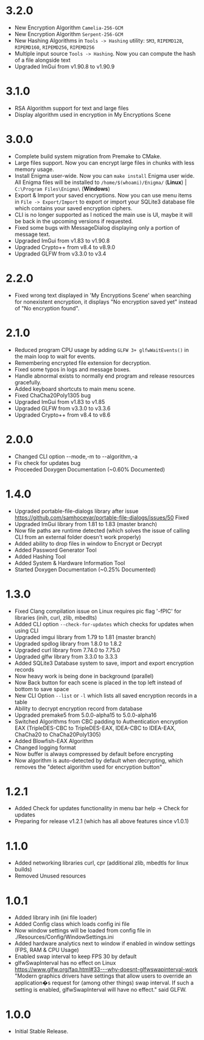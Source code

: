 # 3.2.0
- New Encryption Algorithm `Camelia-256-GCM`
- New Encryption Algorithm `Serpent-256-GCM`
- New Hashing Algorithms in `Tools -> Hashing` utility:
  `SM3`, `RIPEMD128`, `RIPEMD160`, `RIPEMD256`, `RIPEMD256`
- Multiple input source `Tools -> Hashing`. Now you can compute the hash of a file alongside text
- Upgraded ImGui from v1.90.8 to v1.90.9

# 3.1.0
- RSA Algorithm support for text and large files
- Display algorithm used in encryption in My Encryptions Scene

# 3.0.0
- Complete build system migration from Premake to CMake.
- Large files support. Now you can encrypt large files in chunks with less memory usage.
- Install Enigma user-wide. Now you can `make install` Enigma user wide. All Enigma files will be installed to `/home/$(whoami)/Enigma/` (**Linux**) |  `C:\Program Files\Enigma\` (**Windows**)
- Export & Import your saved encryptions. Now you can use menu items in `File -> Export/Import` to export or import your SQLite3 database file which contains your saved encryption ciphers.
- CLI is no longer supported as I noticed the main use is UI, maybe it will be back
in the upcoming versions if requested.
- Fixed some bugs with MessageDialog displaying only a portion of message text.
- Upgraded ImGui from v1.83 to v1.90.8
- Upgraded Crypto++ from v8.4 to v8.9.0
- Upgraded GLFW from v3.3.0 to v3.4

# 2.2.0
- Fixed wrong text displayed in 'My Encryptions Scene' when searching for nonexistent encryption, it displays "No encryption saved yet" instead of "No encryption found".

# 2.1.0
- Reduced program CPU usage by adding `GLFW 3+ glfwWaitEvents()` in the main loop to wait for events. 
- Remembering encrypted file extension for decryption.
- Fixed some typos in logs and message boxes.
- Handle abnormal exists to normally end program and release resources gracefully.
- Added keyboard shortcuts to main menu scene.
- Fixed ChaCha20Poly1305 bug 
- Upgraded ImGui from v1.83 to v1.85
- Upgraded GLFW from v3.3.0 to v3.3.6
- Upgraded Crypto++ from v8.4 to v8.6

# 2.0.0
- Changed CLI option --mode,-m to --algorithm,-a
- Fix check for updates bug
- Proceeded Doxygen Documentation (~0.60% Documented)


# 1.4.0
- Upgraded portable-file-dialogs library after issue https://github.com/samhocevar/portable-file-dialogs/issues/50 Fixed
- Upgraded ImGui library from 1.81 to 1.83 (master branch)
- Now file paths are runtime detected (which solves the issue of calling CLI from an external folder doesn't work properly)
- Added ability to drop files in window to Encrypt or Decrypt
- Added Password Generator Tool
- Added Hashing Tool
- Added System & Hardware Information Tool
- Started Doxygen Documentation (~0.25% Documented)


# 1.3.0
- Fixed Clang compilation issue on Linux requires pic flag '-fPIC' for libraries (inih, curl, zlib, mbedlts)
- Added CLI option `--check-for-updates` which checks for updates when using CLI
- Upgraded imgui library from 1.79 to 1.81 (master branch)
- Upgraded spdlog library from 1.8.0 to 1.8.2
- Upgraded curl library from 7.74.0 to 7.75.0
- Upgraded glfw library from 3.3.0 to 3.3.3
- Added SQLite3 Database system to save, import and export encryption records
- Now heavy work is being done in background (parallel)
- Now Back button for each scene is placed in the top left instead of bottom to save space
- New CLI Option `--list` or `-l` which lists all saved encryption records in a table
- Ability to decrypt encryption record from database
- Upgraded premake5 from 5.0.0-alpha15 to 5.0.0-alpha16
- Switched Algorithms from CBC padding to Authentication encryption EAX (TripleDES-CBC to TripleDES-EAX, IDEA-CBC to IDEA-EAX, ChaCha20 to ChaCha20Poly1305)
- Added Blowfish-EAX Algorithm
- Changed logging format
- Now buffer is always compressed by default before encrypting
- Now algorithm is auto-detected by default when decrypting, which removes the "detect algorithm used for encryption button"



# 1.2.1
- Added Check for updates functionality in menu bar help -> Check for updates
- Preparing for release v1.2.1 (which has all above features since v1.0.1)



# 1.1.0
- Added networking libraries curl, cpr (additional zlib, mbedtls for linux builds)
- Removed Unused resources



# 1.0.1
- Added library inih (ini file loader)
- Added Config class which loads config ini file
- Now window settings will be loaded from config file in ./Resources/Config/WindowSettings.ini
- Added hardware analytics next to window if enabled in window settings (FPS, RAM & CPU Usage)
- Enabled swap interval to keep FPS 30 by default
- glfwSwapInterval has no effect on Linux https://www.glfw.org/faq.html#33---why-doesnt-glfwswapinterval-work
"Modern graphics drivers have settings that allow users to override an application�s request for (among other things) swap interval. 
If such a setting is enabled, glfwSwapInterval will have no effect." said GLFW.



# 1.0.0
- Initial Stable Release.
